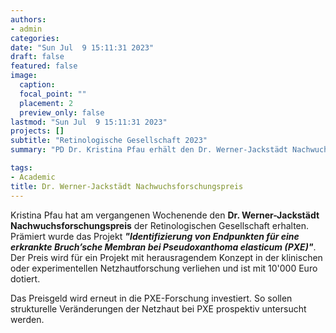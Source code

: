 ```yaml
---
authors:
- admin
categories:
date: "Sun Jul  9 15:11:31 2023"
draft: false
featured: false
image:
  caption:
  focal_point: ""
  placement: 2
  preview_only: false
lastmod: "Sun Jul  9 15:11:31 2023"
projects: []
subtitle: "Retinologische Gesellschaft 2023" 
summary: "PD Dr. Kristina Pfau erhält den Dr. Werner-Jackstädt Nachwuchsforschungspreis. "

tags:
- Academic
title: Dr. Werner-Jackstädt Nachwuchsforschungspreis
---
```



Kristina Pfau hat am vergangenen Wochenende den **Dr. Werner-Jackstädt Nachwuchsforschungspreis** der Retinologischen Gesellschaft erhalten. Prämiert wurde das Projekt ***"Identifizierung von Endpunkten für eine erkrankte Bruch’sche Membran bei Pseudoxanthoma elasticum (PXE)"***. Der Preis wird für ein Projekt mit herausragendem Konzept in der klinischen oder experimentellen Netzhautforschung verliehen und ist mit 10'000 Euro dotiert.
 
Das Preisgeld wird erneut in die PXE-Forschung investiert. So sollen strukturelle Veränderungen der Netzhaut bei PXE prospektiv untersucht werden.